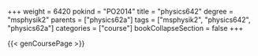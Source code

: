 +++
weight = 6420
pokind = "PO2014"
title = "physics642"
degree = "msphysik2"
parents = ["physics62a"]
tags = ["msphysik2", "physics642", "physics62a"]
categories = ["course"]
bookCollapseSection = false
+++

{{< genCoursePage >}}
